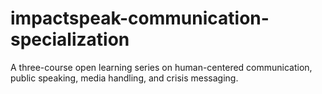 # impactspeak-communication-specialization
A three-course open learning series on human-centered communication, public speaking, media handling, and crisis messaging.
